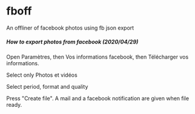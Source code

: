 # fboff
An offliner of facebook photos using fb json export



##### How to export photos from facebook (2020/04/29)

Open Paramètres, then Vos informations facebook, then Télécharger vos informations.

Select only Photos et vidéos

Select period, format and quality

Press "Create file". A mail and a facebook notification are given when file ready.